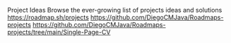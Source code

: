 Project Ideas
Browse the ever-growing list of projects ideas and solutions
https://roadmap.sh/projects
https://github.com/DiegoCMJava/Roadmaps-projects
https://github.com/DiegoCMJava/Roadmaps-projects/tree/main/Single-Page-CV
